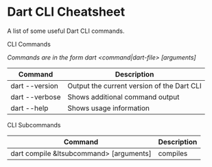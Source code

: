 # Dart CLI Cheatsheet

A list of some useful Dart CLI commands.

CLI Commands

_Commands are in the form dart &lt;command|dart-file&gt; [arguments]_

| Command | Description |
| -------- | ------- |
| dart --version | Output the current version of the Dart CLI |
| dart --verbose | Shows additional command output |
| dart --help | Shows usage information |

CLI Subcommands

| Command | Description |
| -------- | ------- |
| dart compile &ltsubcommand&gt; [arguments] | compiles |
